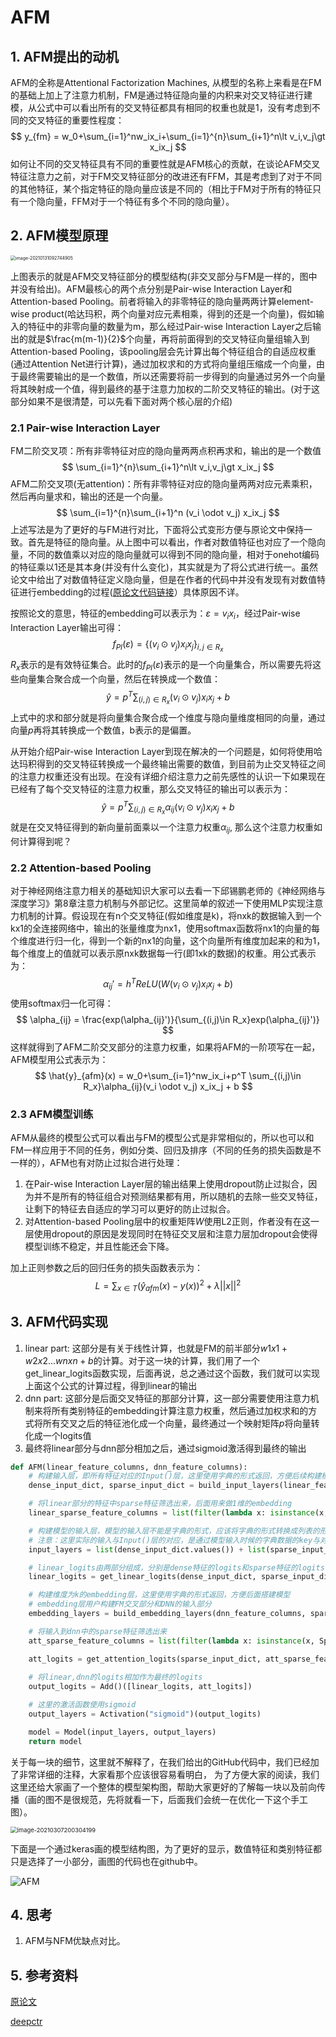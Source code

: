 # AFM

## 1. AFM提出的动机

AFM的全称是Attentional Factorization Machines, 从模型的名称上来看是在FM的基础上加上了注意力机制，FM是通过特征隐向量的内积来对交叉特征进行建模，从公式中可以看出所有的交叉特征都具有相同的权重也就是1，没有考虑到不同的交叉特征的重要性程度：
$$
y_{fm} = w_0+\sum_{i=1}^nw_ix_i+\sum_{i=1}^{n}\sum_{i+1}^n\lt v_i,v_j\gt x_ix_j
$$
如何让不同的交叉特征具有不同的重要性就是AFM核心的贡献，在谈论AFM交叉特征注意力之前，对于FM交叉特征部分的改进还有FFM，其是考虑到了对于不同的其他特征，某个指定特征的隐向量应该是不同的（相比于FM对于所有的特征只有一个隐向量，FFM对于一个特征有多个不同的隐向量）。

## 2. AFM模型原理

<img src="http://ryluo.oss-cn-chengdu.aliyuncs.com/图片image-20210131092744905.png" alt="image-20210131092744905" style="zoom: 50%;" />

上图表示的就是AFM交叉特征部分的模型结构(非交叉部分与FM是一样的，图中并没有给出)。AFM最核心的两个点分别是Pair-wise Interaction Layer和Attention-based Pooling。前者将输入的非零特征的隐向量两两计算element-wise product(哈达玛积，两个向量对应元素相乘，得到的还是一个向量)，假如输入的特征中的非零向量的数量为m，那么经过Pair-wise Interaction Layer之后输出的就是$\frac{m(m-1)}{2}$个向量，再将前面得到的交叉特征向量组输入到Attention-based Pooling，该pooling层会先计算出每个特征组合的自适应权重(通过Attention Net进行计算)，通过加权求和的方式将向量组压缩成一个向量，由于最终需要输出的是一个数值，所以还需要将前一步得到的向量通过另外一个向量将其映射成一个值，得到最终的基于注意力加权的二阶交叉特征的输出。(对于这部分如果不是很清楚，可以先看下面对两个核心层的介绍)

### 2.1 Pair-wise Interaction Layer

FM二阶交叉项：所有非零特征对应的隐向量两两点积再求和，输出的是一个数值
$$
\sum_{i=1}^{n}\sum_{i+1}^n\lt v_i,v_j\gt x_ix_j
$$
AFM二阶交叉项(无attention)：所有非零特征对应的隐向量两两对应元素乘积，然后再向量求和，输出的还是一个向量。
$$
\sum_{i=1}^{n}\sum_{i+1}^n (v_i \odot v_j) x_ix_j
$$
上述写法是为了更好的与FM进行对比，下面将公式变形方便与原论文中保持一致。首先是特征的隐向量。从上图中可以看出，作者对数值特征也对应了一个隐向量，不同的数值乘以对应的隐向量就可以得到不同的隐向量，相对于onehot编码的特征乘以1还是其本身(并没有什么变化)，其实就是为了将公式进行统一。虽然论文中给出了对数值特征定义隐向量，但是在作者的代码中并没有发现有对数值特征进行embedding的过程([原论文代码链接](https://github.com/hexiangnan/attentional_factorization_machine/blob/master/code/AFM.py)）具体原因不详。

按照论文的意思，特征的embedding可以表示为：$\varepsilon = {v_ix_i}$，经过Pair-wise Interaction Layer输出可得：
$$
f_{PI}(\varepsilon)=\{(v_i \odot v_j) x_ix_j\}_{i,j \in R_x}
$$
$R_x$表示的是有效特征集合。此时的$f_{PI}(\varepsilon)$表示的是一个向量集合，所以需要先将这些向量集合聚合成一个向量，然后在转换成一个数值：
$$
\hat{y} = p^T \sum_{(i,j)\in R_x}(v_i \odot v_j) x_ix_j + b
$$
上式中的求和部分就是将向量集合聚合成一个维度与隐向量维度相同的向量，通过向量$p$再将其转换成一个数值，b表示的是偏置。

从开始介绍Pair-wise Interaction Layer到现在解决的一个问题是，如何将使用哈达玛积得到的交叉特征转换成一个最终输出需要的数值，到目前为止交叉特征之间的注意力权重还没有出现。在没有详细介绍注意力之前先感性的认识一下如果现在已经有了每个交叉特征的注意力权重，那么交叉特征的输出可以表示为：
$$
\hat{y} = p^T \sum_{(i,j)\in R_x}\alpha_{ij}(v_i \odot v_j) x_ix_j + b
$$
就是在交叉特征得到的新向量前面乘以一个注意力权重$\alpha_{ij}$, 那么这个注意力权重如何计算得到呢？

### 2.2 Attention-based Pooling

对于神经网络注意力相关的基础知识大家可以去看一下邱锡鹏老师的《神经网络与深度学习》第8章注意力机制与外部记忆。这里简单的叙述一下使用MLP实现注意力机制的计算。假设现在有n个交叉特征(假如维度是k)，将nxk的数据输入到一个kx1的全连接网络中，输出的张量维度为nx1，使用softmax函数将nx1的向量的每个维度进行归一化，得到一个新的nx1的向量，这个向量所有维度加起来的和为1，每个维度上的值就可以表示原nxk数据每一行(即1xk的数据)的权重。用公式表示为：
$$
\alpha_{ij}' = h^T ReLU(W(v_i \odot v_j)x_ix_j + b)
$$
使用softmax归一化可得：
$$
\alpha_{ij} = \frac{exp(\alpha_{ij}')}{\sum_{(i,j)\in R_x}exp(\alpha_{ij}')}
$$
这样就得到了AFM二阶交叉部分的注意力权重，如果将AFM的一阶项写在一起，AFM模型用公式表示为：
$$
\hat{y}_{afm}(x) = w_0+\sum_{i=1}^nw_ix_i+p^T \sum_{(i,j)\in R_x}\alpha_{ij}(v_i \odot v_j) x_ix_j + b
$$
### 2.3 AFM模型训练

AFM从最终的模型公式可以看出与FM的模型公式是非常相似的，所以也可以和FM一样应用于不同的任务，例如分类、回归及排序（不同的任务的损失函数是不一样的），AFM也有对防止过拟合进行处理：

1. 在Pair-wise Interaction Layer层的输出结果上使用dropout防止过拟合，因为并不是所有的特征组合对预测结果都有用，所以随机的去除一些交叉特征，让剩下的特征去自适应的学习可以更好的防止过拟合。
2. 对Attention-based Pooling层中的权重矩阵$W$使用L2正则，作者没有在这一层使用dropout的原因是发现同时在特征交叉层和注意力层加dropout会使得模型训练不稳定，并且性能还会下降。

加上正则参数之后的回归任务的损失函数表示为：
$$
L = \sum_{x\in T} (\hat{y}_{afm}(x) - y(x))^2 + \lambda ||x||^2
$$
## 3. AFM代码实现

1. linear part: 这部分是有关于线性计算，也就是FM的前半部分$w1x1+w2x2...wnxn+b$的计算。对于这一块的计算，我们用了一个get_linear_logits函数实现，后面再说，总之通过这个函数，我们就可以实现上面这个公式的计算过程，得到linear的输出
2. dnn part: 这部分是后面交叉特征的那部分计算，这一部分需要使用注意力机制来将所有类别特征的embedding计算注意力权重，然后通过加权求和的方式将所有交叉之后的特征池化成一个向量，最终通过一个映射矩阵$p$将向量转化成一个logits值
3. 最终将linear部分与dnn部分相加之后，通过sigmoid激活得到最终的输出

```python
def AFM(linear_feature_columns, dnn_feature_columns):
    # 构建输入层，即所有特征对应的Input()层，这里使用字典的形式返回，方便后续构建模型
    dense_input_dict, sparse_input_dict = build_input_layers(linear_feature_columns + dnn_feature_columns)

    # 将linear部分的特征中sparse特征筛选出来，后面用来做1维的embedding
    linear_sparse_feature_columns = list(filter(lambda x: isinstance(x, SparseFeat), linear_feature_columns))

    # 构建模型的输入层，模型的输入层不能是字典的形式，应该将字典的形式转换成列表的形式
    # 注意：这里实际的输入与Input()层的对应，是通过模型输入时候的字典数据的key与对应name的Input层
    input_layers = list(dense_input_dict.values()) + list(sparse_input_dict.values())

    # linear_logits由两部分组成，分别是dense特征的logits和sparse特征的logits
    linear_logits = get_linear_logits(dense_input_dict, sparse_input_dict, linear_sparse_feature_columns)

    # 构建维度为k的embedding层，这里使用字典的形式返回，方便后面搭建模型
    # embedding层用户构建FM交叉部分和DNN的输入部分
    embedding_layers = build_embedding_layers(dnn_feature_columns, sparse_input_dict, is_linear=False)

    # 将输入到dnn中的sparse特征筛选出来
    att_sparse_feature_columns = list(filter(lambda x: isinstance(x, SparseFeat), dnn_feature_columns))

    att_logits = get_attention_logits(sparse_input_dict, att_sparse_feature_columns, embedding_layers) # B x (n(n-1)/2)
    
    # 将linear,dnn的logits相加作为最终的logits
    output_logits = Add()([linear_logits, att_logits])

    # 这里的激活函数使用sigmoid
    output_layers = Activation("sigmoid")(output_logits)

    model = Model(input_layers, output_layers)
    return model
```

关于每一块的细节，这里就不解释了，在我们给出的GitHub代码中，我们已经加了非常详细的注释，大家看那个应该很容易看明白， 为了方便大家的阅读，我们这里还给大家画了一个整体的模型架构图，帮助大家更好的了解每一块以及前向传播（画的图不是很规范，先将就看一下，后面我们会统一在优化一下这个手工图）。

<img src="http://ryluo.oss-cn-chengdu.aliyuncs.com/图片image-20210307200304199.png" alt="image-20210307200304199" style="zoom:67%;" />

下面是一个通过keras画的模型结构图，为了更好的显示，数值特征和类别特征都只是选择了一小部分，画图的代码也在github中。

![AFM](http://ryluo.oss-cn-chengdu.aliyuncs.com/图片AFM.png)

## 4. 思考

1. AFM与NFM优缺点对比。



## 5. 参考资料

[原论文](https://www.ijcai.org/Proceedings/2017/0435.pdf)

[deepctr](https://github.com/shenweichen/DeepCTR)




